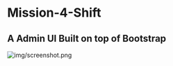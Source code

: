 # Mission-4-Shift
## A Admin UI Built on top of Bootstrap

![img/screenshot.png](http://phppirate.github.io/img/Screenshot.png)

